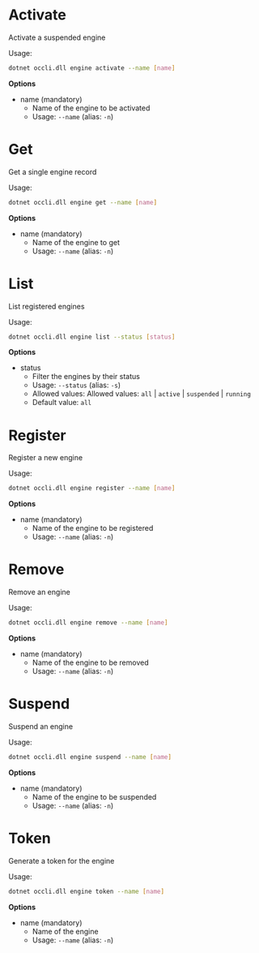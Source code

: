 # Activate

Activate a suspended engine

Usage: 
```sh
dotnet occli.dll engine activate --name [name]
```

**Options**
* name (mandatory)
    * Name of the engine to be activated
    * Usage: `--name` (alias: `-n`)

# Get
Get a single engine record

Usage: 
```sh
dotnet occli.dll engine get --name [name]
```

**Options**
* name (mandatory)
    * Name of the engine to get
    * Usage: `--name` (alias: `-n`)
    
# List
List registered engines

Usage: 
```sh
dotnet occli.dll engine list --status [status]
```

**Options**
* status
    * Filter the engines by their status
    * Usage: `--status` (alias: `-s`)
    * Allowed values: Allowed values: `all` | `active` | `suspended` | `running`
    * Default value: `all`

# Register
Register a new engine

Usage: 
```sh
dotnet occli.dll engine register --name [name]
```

**Options**
* name (mandatory)
    * Name of the engine to be registered
    * Usage: `--name` (alias: `-n`)

# Remove
Remove an engine

Usage: 
```sh
dotnet occli.dll engine remove --name [name]
```

**Options**
* name (mandatory)
    * Name of the engine to be removed
    * Usage: `--name` (alias: `-n`)

# Suspend
Suspend an engine

Usage: 
```sh
dotnet occli.dll engine suspend --name [name]
```

**Options**
* name (mandatory)
    * Name of the engine to be suspended
    * Usage: `--name` (alias: `-n`)

# Token
Generate a token for the engine

Usage: 
```sh
dotnet occli.dll engine token --name [name]
```

**Options**
* name (mandatory)
    * Name of the engine
    * Usage: `--name` (alias: `-n`)
